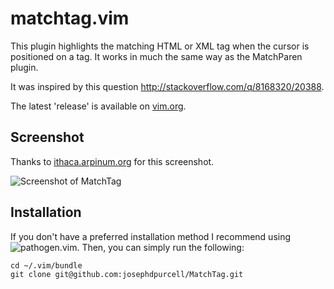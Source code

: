 # matchtag.vim

This plugin highlights the matching HTML or XML tag when the cursor is
positioned on a tag. It works in much the same way as the MatchParen plugin.

It was inspired by this question <http://stackoverflow.com/q/8168320/20388>.

The latest 'release' is available on [vim.org](http://www.vim.org/scripts/script.php?script_id=3818).

## Screenshot

Thanks to [ithaca.arpinum.org](http://ithaca.arpinum.org/) for this screenshot.

![Screenshot of MatchTag](http://www.gregsexton.org/images/matchtag/matchtag.jpg)

## Installation

If you don't have a preferred installation method I recommend using ![pathogen.vim](https://github.com/tpope/vim-pathogen). Then, you can simply run the following:

    cd ~/.vim/bundle
    git clone git@github.com:josephdpurcell/MatchTag.git

